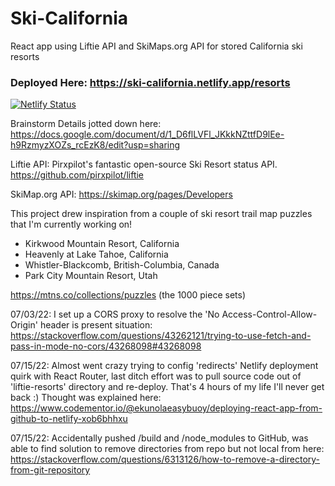 # Ski-California
React app using Liftie API and SkiMaps.org API for stored California ski resorts 

### Deployed Here: https://ski-california.netlify.app/resorts
[![Netlify Status](https://api.netlify.com/api/v1/badges/127b85dd-8e13-4e4b-9dda-8906bfb58639/deploy-status)](https://app.netlify.com/sites/ski-california/deploys)

Brainstorm Details jotted down here: https://docs.google.com/document/d/1_D6flLVFl_JKkkNZttfD9lEe-h9RzmyzXOZs_rcEzK8/edit?usp=sharing

Liftie API: Pirxpilot's fantastic open-source Ski Resort status API.
https://github.com/pirxpilot/liftie

SkiMap.org API: https://skimap.org/pages/Developers

This project drew inspiration from a couple of ski resort trail map puzzles that I'm currently working on!
- Kirkwood Mountain Resort, California
- Heavenly at Lake Tahoe, California
- Whistler-Blackcomb, British-Columbia, Canada
- Park City Mountain Resort, Utah

https://mtns.co/collections/puzzles (the 1000 piece sets)

07/03/22: I set up a CORS proxy to resolve the 'No Access-Control-Allow-Origin' header is present situation: https://stackoverflow.com/questions/43262121/trying-to-use-fetch-and-pass-in-mode-no-cors/43268098#43268098

07/15/22: Almost went crazy trying to config 'redirects' Netlify deployment quirk
with React Router, last ditch effort was to pull source code out of 'liftie-resorts' directory and re-deploy. That's 4 hours of my life I'll never get back :) 
Thought was explained here: https://www.codementor.io/@ekunolaeasybuoy/deploying-react-app-from-github-to-netlify-xob6bhhxu

07/15/22: Accidentally pushed /build and /node_modules to GitHub, was able to find
solution to remove directories from repo but not local from here: 
https://stackoverflow.com/questions/6313126/how-to-remove-a-directory-from-git-repository

